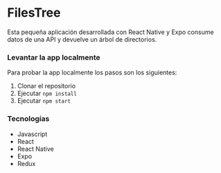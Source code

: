 # FilesTree
Esta pequeña aplicación desarrollada con React Native y Expo consume datos de una API y devuelve un árbol de directorios.

### Levantar la app localmente
Para probar la app localmente los pasos son los siguientes:
1) Clonar el repositorio
2) Ejecutar `npm install`
3) Ejecutar `npm start`

### Tecnologías
* Javascript
* React
* React Native
* Expo
* Redux

